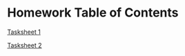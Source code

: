 # Homework Table of Contents

[Tasksheet 1](https://github.com/clarissalabrum/math4610/blob/master/homework/homework1.md)

[Tasksheet 2](https://github.com/clarissalabrum/math4610/blob/master/homework/homework2/homework2.md)
